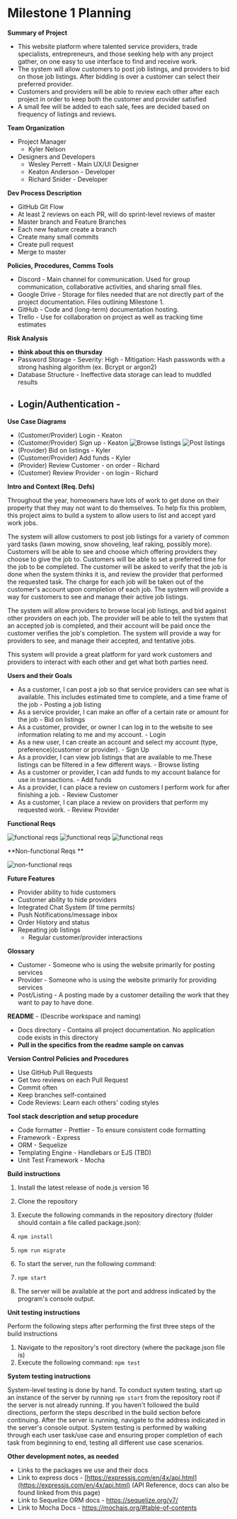 <h1> Milestone 1 Planning </h1>

**Summary of Project**

- This website platform where talented service providers, trade specialists, entrepreneurs, and those seeking help with any project gather, on one easy to use interface to find and receive work.
- The system will allow customers to post job listings, and providers to bid on those job listings. After bidding is over a customer can select their preferred provider.
- Customers and providers will be able to review each other after each project in order to keep both the customer and provider satisfied
- A small fee will be added to each sale, fees are decided based on frequency of listings and reviews.

**Team Organization**

- Project Manager
  - Kyler Nelson
- Designers and Developers
  - Wesley Perrett - Main UX/UI Designer
  - Keaton Anderson - Developer
  - Richard Snider - Developer

**Dev Process Description**

- GitHub Git Flow
- At least 2 reviews on each PR, will do sprint-level reviews of master
- Master branch and Feature Branches
- Each new feature create a branch
- Create many small commits
- Create pull request
- Merge to master

**Policies, Procedures, Comms Tools**

- Discord - Main channel for communication. Used for group communication, collaborative activities, and sharing small files.
- Google Drive - Storage for files needed that are not directly part of the project documentation. Files outlining Milestone 1.
- GitHub - Code and (long-term) documentation hosting.
- Trello - Use for collaboration on project as well as tracking time estimates

**Risk Analysis**

- **think about this on thursday**
- Password Storage - Severity: High - Mitigation: Hash passwords with a strong hashing algorithm (ex. Bcrypt or argon2)
- Database Structure - Ineffective data storage can lead to muddled results
- Login/Authentication -
  -

**Use Case Diagrams**

- (Customer/Provider) Login - Keaton
- (Customer/Provider) Sign up - Keaton
![Browse listings](browseListings.PNG)
![Post listings](postListings.PNG)
- (Provider) Bid on listings - Kyler
- (Customer/Provider) Add funds - Kyler
- (Provider) Review Customer - on order - Richard
- (Customer) Review Provider - on login - Richard

**Intro and Context (Req. Defs)**

Throughout the year, homeowners have lots of work to get done on their property that they may not want to do themselves. To help fix this problem, this project aims to build a system to allow users to list and accept yard work jobs.

The system will allow customers to post job listings for a variety of common yard tasks (lawn mowing, snow shoveling, leaf raking, possibly more). Customers will be able to see and choose which offering providers they choose to give the job to. Customers will be able to set a preferred time for the job to be completed. The customer will be asked to verify that the job is done when the system thinks it is, and review the provider that performed the requested task. The charge for each job will be taken out of the customer&#39;s account upon completion of each job. The system will provide a way for customers to see and manage their active job listings.

The system will allow providers to browse local job listings, and bid against other providers on each job. The provider will be able to tell the system that an accepted job is completed, and their account will be paid once the customer verifies the job&#39;s completion. The system will provide a way for providers to see, and manage their accepted, and tentative jobs.

This system will provide a great platform for yard work customers and providers to interact with each other and get what both parties need.

**Users and their Goals**

- As a customer, I can post a job so that service providers can see what is available. This includes estimated time to complete, and a time frame of the job - Posting a job listing
- As a service provider, I can make an offer of a certain rate or amount for the job - Bid on listings
- As a customer, provider, or owner I can log in to the website to see information relating to me and my account. - Login
- As a new user, I can create an account and select my account (type, preference)(customer or provider). - Sign Up
- As a provider, I can view job listings that are available to me.These listings can be filtered in a few different ways. - Browse listing
- As a customer or provider, I can add funds to my account balance for use in transactions. - Add funds
- As a provider, I can place a review on customers I perform work for after finishing a job. - Review Customer
- As a customer, I can place a review on providers that perform my requested work. - Review Provider

**Functional Reqs**

![functional reqs](FR1.PNG)
![functional reqs](FR2.PNG)
![functional reqs](FR3.PNG)

**Non-functional Reqs **

![non-functional reqs](nfr1.PNG)

**Future Features**

- Provider ability to hide customers
- Customer ability to hide providers
- Integrated Chat System (If time permits)
- Push Notifications/message inbox
- Order History and status
- Repeating job listings
  - Regular customer/provider interactions

**Glossary**

- Customer - Someone who is using the website primarily for posting services
- Provider - Someone who is using the website primarily for providing services
- Post/Listing - A posting made by a customer detailing the work that they want to pay to have done.

**README** - (Describe workspace and naming)

- Docs directory - Contains all project documentation. No application code exists in this directory
- **Pull in the specifics from the readme sample on canvas**

**Version Control Policies and Procedures**

- Use GitHub Pull Requests
- Get two reviews on each Pull Request
- Commit often
- Keep branches self-contained
- Code Reviews: Learn each others&#39; coding styles

**Tool stack description and setup procedure**

- Code formatter - Prettier - To ensure consistent code formatting
- Framework - Express
- ORM - Sequelize
- Templating Engine - Handlebars or EJS (TBD)
- Unit Test Framework - Mocha

**Build instructions**

1. Install the latest release of node.js version 16
2. Clone the repository
3. Execute the following commands in the repository directory (folder should contain a file called package.json):

  1. `npm install`
  2. `npm run migrate`
1. To start the server, run the following command:

  1. `npm start`
1. The server will be available at the port and address indicated by the program&#39;s console output.

**Unit testing instructions**

Perform the following steps after performing the first three steps of the build instructions

1. Navigate to the repository&#39;s root directory (where the package.json file is)
2. Execute the following command: `npm test`

**System testing instructions**

System-level testing is done by hand. To conduct system testing, start up an instance of the server by running `npm start` from the repository root if the server is not already running. If you haven&#39;t followed the build directions, perform the steps described in the build section before continuing. After the server is running, navigate to the address indicated in the server&#39;s console output. System testing is performed by walking through each user task/use case and ensuring proper completion of each task from beginning to end, testing all different use case scenarios.

**Other development notes, as needed**

- Links to the packages we use and their docs
- Link to express docs - [https://expressjs.com/en/4x/api.html](https://expressjs.com/en/4x/api.html) (API Reference, docs can also be found linked from this page)
- Link to Sequelize ORM docs - https://sequelize.org/v7/
- Link to Mocha Docs - https://mochajs.org/#table-of-contents
